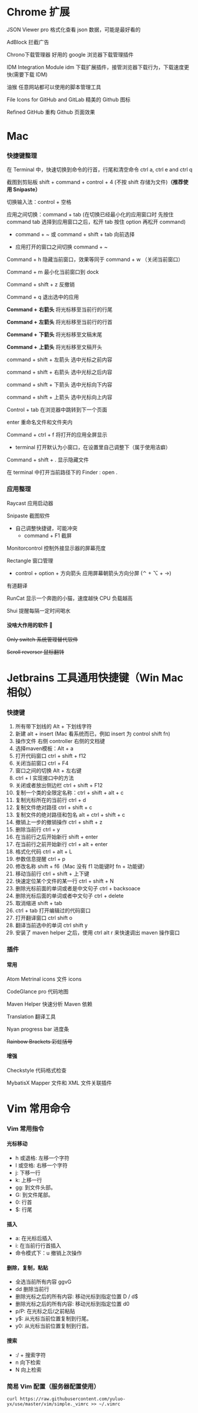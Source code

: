 # Chrome 扩展

JSON Viewer pro 格式化查看 json 数据，可能是最好看的

AdBlock 拦截广告

Chrono下载管理器 好用的 google 浏览器下载管理插件

IDM Integration Module idm 下载扩展插件，接管浏览器下载行为，下载速度更快(需要下载 IDM)

油猴 任意网站都可以使用的脚本管理工具

File Icons for GitHub and GitLab 精美的 Github 图标

Refined GitHub 重构 Github 页面效果

# Mac 

### 快捷键整理

在 Terminal 中，快速切换到命令的行首，行尾和清空命令 ctrl a, ctrl e and ctrl q

截图到剪贴板 shift + command + control + 4 (不按 shift 存储为文件)**（推荐使用 Snipaste）**

切换输入法：control + 空格

应用之间切换：command + tab (在切换已经最小化的应用窗口时 先按住 command tab 选择到应用窗口之后，松开 tab 按住 option 再松开 command)

- command + ~ 或 command + shift + tab 向前选择

- 应用打开的窗口之间切换 command + ~ 

Command + h 隐藏当前窗口，效果等同于 command + w （关闭当前窗口）

Command + m 最小化当前窗口到 dock

Command + shift + z 反撤销

Command + q 退出选中的应用 

**Command +** **右箭头** 将光标移至当前行的行尾

**Command +** **左箭头** 将光标移至当前行的行首

**Command +** **下箭头** 将光标移至文稿末尾

**Command +** **上箭头** 将光标移至文稿开头

command + shift + 左箭头  选中光标之前内容

command + shift + 右箭头  选中光标之后内容

command + shift + 下箭头  选中光标向下内容

command + shift + 上箭头  选中光标向上内容

Control + tab 在浏览器中跳转到下一个页面

enter 重命名文件和文件夹内

Command + ctrl + f  将打开的应用全屏显示

- terminal 打开默认为小窗口，在设置里自己调整下（属于使用洁癖）

Command + shift + . 显示隐藏文件

在 terminal 中打开当前路径下的 Finder :  open . 

### 应用整理

Raycast 应用启动器

Snipaste 截图软件

- 自己调整快捷键，可能冲突 
  -  command + F1 截屏

Monitorcontrol 控制外接显示器的屏幕亮度

Rectangle 窗口管理

- control + option + 方向箭头 应用屏幕朝箭头方向分屏 (⌃ + ⌥ + →)

有道翻译

RunCat 显示一个奔跑的小猫，速度越快 CPU 负载越高

Shui 提醒每隔一定时间喝水

#### 没啥大作用的软件 🥱

~~Only switch 系统管理替代软件~~

~~Scroll reverser 鼠标翻转~~

# Jetbrains 工具通用快捷键（Win Mac 相似）

### 快捷键

1. 所有带下划线的 Alt + 下划线字符
2. 新建 alt + insert (Mac 看系统而已，例如 insert 为 control shift fn)
3. 操作文件 右侧 controller 右侧的文档键
4. 选择maven模板：Alt + a
5. 打开代码窗口 ctrl + shift + f12
6. 关闭当前窗口 ctrl + F4
7. 窗口之间的切换 Alt + 左右键
8. ctrl + I 实现接口中的方法
9. 关闭或者放出侧边栏  ctrl + shift + F12
10. 复制一个类的全限定名称：ctrl + shift + alt + c
11. 复制光标所在的当前行 ctrl + d
12. 复制文件绝对路径 ctrl + shift + c
13. 复制文件的绝对路径和包名 alt + ctrl + shift + c
14. 撤销上一步的撤销操作  ctrl + shift + z
15. 删除当前行  ctrl + y
16. 在当前行之后开始新行 shift + enter
17. 在当前行之前开始新行 ctrl + alt + enter
18. 格式化代码  ctrl + alt + L
19. 参数信息提醒 ctrl + p
20. 修改名称 shift + f6（Mac 没有 f1 功能键时 fn + 功能键）
21. 移动当前行 ctrl + shift + 上下键
22. 快速定位某个文件的某一行  ctrl + shift + N
23. 删除光标前面的单词或者是中文句子 ctrl + backsoace
24. 删除光标后面的单词或者中文句子 ctrl + delete
25. 取消缩进 shift + tab
26. ctrl + tab 打开编辑过的代码窗口
27. 打开翻译窗口 ctrl shift o
28. 翻译当前选中的单词 ctrl shift y
29. 安装了 maven helper 之后，使用 ctrl alt r 来快速调出 maven 操作窗口

### 插件

#### 常用

Atom Metrinal icons 文件 icons

CodeGlance pro 代码地图

Maven Helper 快速分析 Maven 依赖

Translation 翻译工具

Nyan progress bar 进度条

~~Rainbow Brackets 彩虹括号~~

#### 增强

Checkstyle  代码格式检查

MybatisX Mapper 文件和 XML 文件关联插件

# Vim 常用命令

### Vim 常用指令

#### 光标移动

- h 或退格: 左移一个字符
- l 或空格: 右移一个字符
- j: 下移一行
- k: 上移一行
- gg: 到文件头部。
- G: 到文件尾部。
- 0: 行首
- $: 行尾

#### 插入

- a: 在光标后插入
- i: 在当前行行首插入
- 命令模式下：u 撤销上次操作

#### 删除，复制，粘贴

- 全选当前所有内容 ggvG
- dd 删除当前行
- 删除光标之后的所有内容: 移动光标到指定位置 D / d$
- 删除光标之后的所有内容: 移动光标到指定位置 d0
- p/P: 在光标之后/之前粘贴
- y$: 从光标当前位置复制到行尾。
- y0: 从光标当前位置复制到行首。

#### 搜索

- :/ + 搜索字符
- n 向下检索
- N 向上检索

### 简易 Vim 配置（服务器配置使用）

```shell
curl https://raw.githubusercontent.com/yuluo-yx/use/master/vim/simple._vimrc >> ~/.vimrc
```
